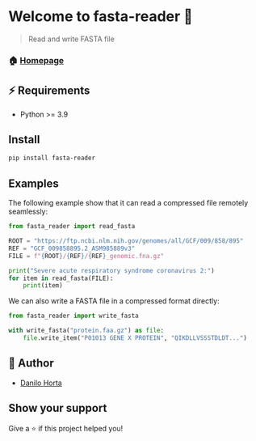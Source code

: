 # Welcome to fasta-reader 👋

> Read and write FASTA file

### 🏠 [Homepage](https://github.com/EBI-Metagenomics/fasta-reader-py)

## ⚡️ Requirements

- Python >= 3.9

## Install

```sh
pip install fasta-reader
```

## Examples

The following example show that it can read a compressed file remotely seamlessly:

```python
from fasta_reader import read_fasta

ROOT = "https://ftp.ncbi.nlm.nih.gov/genomes/all/GCF/009/858/895"
REF = "GCF_009858895.2_ASM985889v3"
FILE = f"{ROOT}/{REF}/{REF}_genomic.fna.gz"

print("Severe acute respiratory syndrome coronavirus 2:")
for item in read_fasta(FILE):
    print(item)
```

We can also write a FASTA file in a compressed format directly:

```python
from fasta_reader import write_fasta

with write_fasta("protein.faa.gz") as file:
    file.write_item("P01013 GENE X PROTEIN", "QIKDLLVSSSTDLDT...")
```

## 👤 Author

- [Danilo Horta](https://github.com/horta)

## Show your support

Give a ⭐️ if this project helped you!
